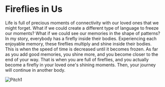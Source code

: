 # Fireflies in Us
Life is full of precious moments of connectivity with our loved ones that we might forget. What if we could create a different type of language to freeze our moments? What if we could see our memories in the shape of patterns? In my story, everybody has a firefly inside their bodies. Experiencing each enjoyable memory, these fireflies multiply and shine inside their bodies. This is when the speed of time is decreased until it becomes frozen. As far as you add good memories, you shine more, and you become closer to the end of your way. That is when you are full of fireflies, and you actually become a firefly in your loved one's shining moments. Then, your journey will continue in another body. 

![Pitch1](https://user-images.githubusercontent.com/116266413/204665897-fc59048a-ca5b-438f-afd9-16edebfdd2b9.JPG)
